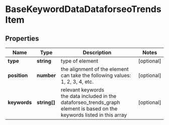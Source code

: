 # BaseKeywordDataDataforseoTrendsItem

## Properties

| Name | Type | Description | Notes |
|------------ | ------------- | ------------- | -------------|
**type** | **string** | type of element |[optional]|
**position** | **number** | the alignment of the element<br>can take the following values: 1, 2, 3, 4, etc. |[optional]|
**keywords** | **string[]** | relevant keywords<br>the data included in the dataforseo_trends_graph element is based on the keywords listed in this array |[optional]|